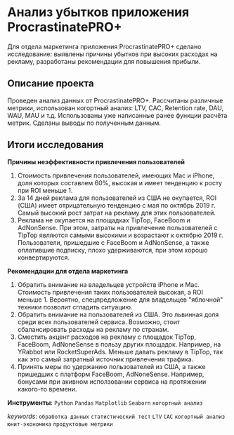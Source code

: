 # Анализ убытков приложения ProcrastinatePRO+

Для отдела маркетинга приложения ProcrastinatePRO+ сделано исследование: выявлены причины убытков при высоких расходах на рекламу, разработаны рекомендации для повышения прибыли.

## Описание проекта

Проведен анализ данных от ProcrastinatePRO+. Рассчитаны различные метрики, использован когортный анализ: LTV, CAC, Retention rate, DAU, WAU, MAU и т.д. Использованы уже написанные ранее функции расчёта метрик. Сделаны выводы по полученным данным.

## Итоги исследования

**Причины неэффективности привлечения пользователей**

1. Стоимость привлечения пользователей, имеющих Mac и iPhone, доля которых составлем 60%, высокая и имеет тенденцию к росту при ROI меньше 1. 
2. За 14 дней реклама для пользователей из США не окупается, ROI (США) имеет отрицательную тенденцию с мая по октябрь 2019 г. Самый высокий рост затрат на рекламу для этих пользователей.
3. Реклама не окупается на площадках TipTop, FaceBoom и AdNonSense. При этом, затраты на привлечение пользователей с TipTop являются самыми высокими и возрастают к октябрю 2019 г. Пользователи, пришедшие с FaceBoom и AdNonSense, а также оплатившие подписку, плохо удерживаются, при этом хорошо конвертируются.

**Рекомендации для отдела маркетинга**
1. Обратить внимание на владельцев устройств iPhone и Mac. Стоимость привлечения таких пользователей высокая, а ROI меньше 1. Вероятно, спецпредложение для владельцев "яблочной" техники позволит сгладить ситуацию.
2. Обратить внимание на пользователей из США. Это львинная доля среди всех пользователей сервиса. Возможно, стоит сбалансировать расходы на рекламу по странам.
3. Сместить акцент расходов на рекламу с площадок TipTop, FaceBoom, AdNoneSense в пользу других площадок. Например, на YRabbot или RocketSuperAds. Меньше давать рекламу в TipTop, так как это самый затратный источник привлечения трафика.
4. Принять меры по удержанию пользователей из США, а также пришедших с платформ FaceBoom, AdNoneSense. Например, бонусами при акивном исползовании сервиса на протяжении какого-то времени.

**Инструменты**: `Python` `Pandas` `Matplotlib` `Seaborn` `когортный анализ` 

_keywords_: `обработка данных` `статистический тест` `LTV` `CAC` `когортный анализ` `юнит-экономика` `продуктовые метрики`
